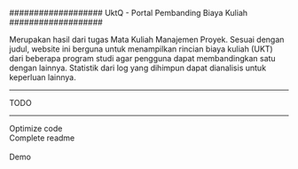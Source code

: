 ###################
UktQ - Portal Pembanding Biaya Kuliah
###################

Merupakan hasil dari tugas Mata Kuliah Manajemen Proyek. Sesuai dengan judul, website ini berguna untuk menampilkan rincian biaya kuliah (UKT) dari beberapa program studi agar pengguna dapat membandingkan satu dengan lainnya. Statistik dari log yang dihimpun dapat dianalisis untuk keperluan lainnya.

*******************
TODO
*******************

Optimize code <br/>
Complete readme <br/>  
Demo <br/>

